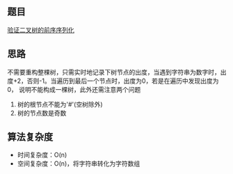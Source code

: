 ## 题目
[验证二叉树的前序序列化](https://leetcode-cn.com/problems/verify-preorder-serialization-of-a-binary-tree/)
## 思路  
不需要重构整棵树，只需实时地记录下树节点的出度，当遇到字符串为数字时，出度+2，否则-1。当遍历到最后一个节点时，出度为0，若是在遍历中发现出度为0，
说明不能构成一棵树，此外还需注意两个问题
1. 树的根节点不能为'#'(空树除外)
2. 树的节点数是奇数
## 算法复杂度
- 时间复杂度：O(n)  
- 空间复杂度：O(n)，将字符串转化为字符数组
